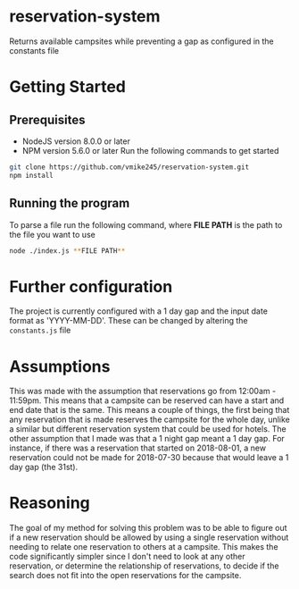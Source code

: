 # reservation-system
Returns available campsites while preventing a gap as configured in the constants file

# Getting Started
## Prerequisites
* NodeJS version 8.0.0 or later
* NPM version 5.6.0 or later
Run the following commands to get started
```bash
git clone https://github.com/vmike245/reservation-system.git
npm install
```

## Running the program
To parse a file run the following command, where **FILE PATH** is the path to the file you want to use
```bash
node ./index.js **FILE PATH**
```

# Further configuration
The project is currently configured with a 1 day gap and the input date format as 'YYYY-MM-DD'. These can be changed by altering the `constants.js` file

# Assumptions
This was made with the assumption that reservations go from 12:00am - 11:59pm. This means that a campsite can be reserved can have a start and end date that is the same. This means a couple of things, the first being that any reservation that is made reserves the campsite for the whole day, unlike a similar but different reservation system that could be used for hotels. The other assumption that I made was that a 1 night gap meant a 1 day gap. For instance, if there was a reservation that started on 2018-08-01, a new reservation could not be made for 2018-07-30 because that would leave a 1 day gap (the 31st).

# Reasoning
The goal of my method for solving this problem was to be able to figure out if a new reservation should be allowed by using a single reservation without needing to relate one reservation to others at a campsite. This makes the code significantly simpler since I don't need to look at any other reservation, or determine the relationship of reservations, to decide if the search does not fit into the open reservations for the campsite.
